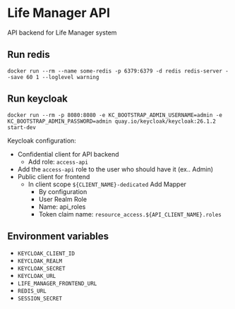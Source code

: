 # Life Manager API

API backend for Life Manager system

## Run redis
```
docker run --rm --name some-redis -p 6379:6379 -d redis redis-server --save 60 1 --loglevel warning
```

## Run keycloak
```
docker run --rm -p 8080:8080 -e KC_BOOTSTRAP_ADMIN_USERNAME=admin -e KC_BOOTSTRAP_ADMIN_PASSWORD=admin quay.io/keycloak/keycloak:26.1.2 start-dev
```

Keycloak configuration:
* Confidential client for API backend
    * Add role: `access-api`
* Add the `access-api` role to the user who should have it (ex.. Admin)
* Public client for frontend
    * In client scope `${CLIENT_NAME}-dedicated` Add Mapper
        * By configuration
        * User Realm Role
        * Name: api_roles
        * Token claim name: `resource_access.${API_CLIENT_NAME}.roles`

## Environment variables
* `KEYCLOAK_CLIENT_ID`
* `KEYCLOAK_REALM`
* `KEYCLOAK_SECRET`
* `KEYCLOAK_URL`
* `LIFE_MANAGER_FRONTEND_URL`
* `REDIS_URL`
* `SESSION_SECRET`

